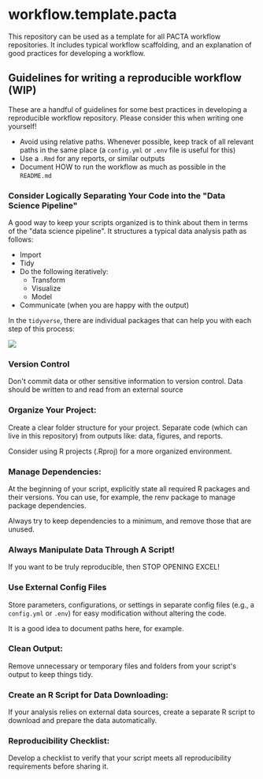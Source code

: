 # workflow.template.pacta
This repository can be used as a template for all PACTA workflow repositories. It includes typical workflow scaffolding, and an explanation of good practices for developing a workflow.

## Guidelines for writing a reproducible workflow (WIP)

These are a handful of guidelines for some best practices in developing a reproducible workflow repository. Please consider this when writing one yourself!

* Avoid using relative paths. Whenever possible, keep track of all relevant paths in the same place (a `config.yml` or `.env` file is useful for this)
* Use a `.Rmd` for any reports, or similar outputs
* Document HOW to run the workflow as much as possible in the `README.md`

### Consider Logically Separating Your Code into the "Data Science Pipeline"

A good way to keep your scripts organized is to think about them in terms of the "data science pipeline". It structures a typical data analysis path as follows:

* Import
* Tidy
* Do the following iteratively:
  * Transform
  * Visualize
  * Model
* Communicate (when you are happy with the output)

In the `tidyverse`, there are individual packages that can help you with each step of this process:

[<img src="https://teachdatascience.com/post/tidyverse/tidyverse-package-workflow.png">](http://google.com.au/)



### Version Control
Don't commit data or other sensitive information to version control. Data should be written to and read from an external source

### Organize Your Project:

Create a clear folder structure for your project. Separate code (which can live in this repository) from outputs like: data, figures, and reports.

Consider using R projects (.Rproj) for a more organized environment.

### Manage Dependencies:

At the beginning of your script, explicitly state all required R packages and their versions. You can use, for example, the renv package to manage package dependencies.

Always try to keep dependencies to a minimum, and remove those that are unused.

### Always Manipulate Data Through A Script!

If you want to be truly reproducible, then STOP OPENING EXCEL!


### Use External Config Files

Store parameters, configurations, or settings in separate config files (e.g., a `config.yml` or `.env`) for easy modification without altering the code. 

It is a good idea to document paths here, for example. 


### Clean Output:

Remove unnecessary or temporary files and folders from your script's output to keep things tidy.


### Create an R Script for Data Downloading:

If your analysis relies on external data sources, create a separate R script to download and prepare the data automatically.

### Reproducibility Checklist:

Develop a checklist to verify that your script meets all reproducibility requirements before sharing it.
